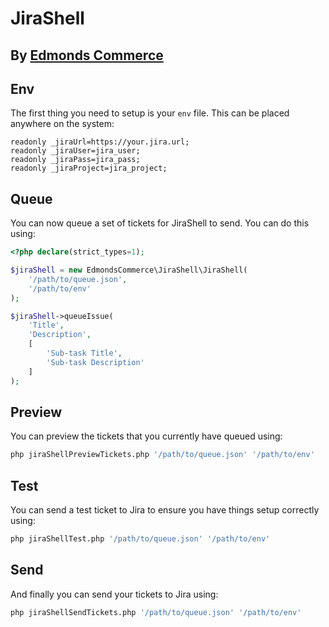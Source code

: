 # JiraShell
## By [Edmonds Commerce](https://www.edmondscommerce.co.uk)

## Env

The first thing you need to setup is your `env` file. This can be placed anywhere on the system:

```text
readonly _jiraUrl=https://your.jira.url;
readonly _jiraUser=jira_user;
readonly _jiraPass=jira_pass;
readonly _jiraProject=jira_project;
```

## Queue

You can now queue a set of tickets for JiraShell to send. You can do this using:

```php
<?php declare(strict_types=1);

$jiraShell = new EdmondsCommerce\JiraShell\JiraShell(
    '/path/to/queue.json',
    '/path/to/env'
);

$jiraShell->queueIssue(
    'Title',
    'Description',
    [
        'Sub-task Title',
        'Sub-task Description'
    ]
);
```

## Preview

You can preview the tickets that you currently have queued using:

```bash
php jiraShellPreviewTickets.php '/path/to/queue.json' '/path/to/env'
```

## Test

You can send a test ticket to Jira to ensure you have things setup correctly using:

```bash
php jiraShellTest.php '/path/to/queue.json' '/path/to/env'
```

## Send

And finally you can send your tickets to Jira using:

```bash
php jiraShellSendTickets.php '/path/to/queue.json' '/path/to/env'
```